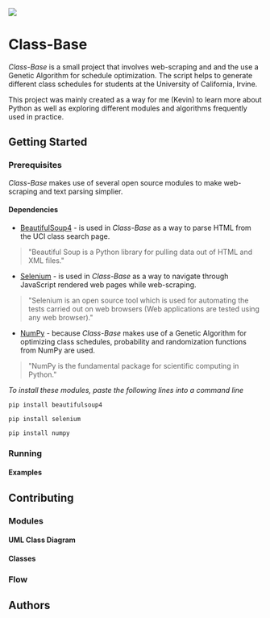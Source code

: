 ![](https://img.shields.io/badge/release-v1.0-blue.svg)
# Class-Base
_Class-Base_ is a small project that involves web-scraping and and the use a Genetic Algorithm for schedule optimization.
The script helps to generate different class schedules for students at the University of California, Irvine.

This project was mainly created as a way for me (Kevin) to learn more about Python as well as exploring different modules
and algorithms frequently used in practice.

## Getting Started

### Prerequisites
_Class-Base_ makes use of several open source modules to make web-scraping and text parsing simplier.

#### Dependencies
+ [BeautifulSoup4](https://www.crummy.com/software/BeautifulSoup/bs4/doc/) - is used in _Class-Base_
as a way to parse HTML from the UCI class search page.
> "Beautiful Soup is a Python library for pulling data out of HTML and XML files."
+ [Selenium](https://www.seleniumhq.org/projects/webdriver/) - is used in _Class-Base_ as a way to navigate
through JavaScript rendered web pages while web-scraping.
> "Selenium is an open source tool which is used for automating the tests carried out on web browsers (Web applications are tested using any web browser)."
+ [NumPy](http://www.numpy.org/) - because _Class-Base_ makes use of a Genetic Algorithm for optimizing
class schedules, probability and randomization functions from NumPy are used. 
> "NumPy is the fundamental package for scientific computing in Python."

*To install these modules, paste the following lines into a command line*
~~~~
pip install beautifulsoup4
~~~~
~~~~
pip install selenium
~~~~
~~~~
pip install numpy
~~~~

### Running

#### Examples

## Contributing

### Modules

#### UML Class Diagram

#### Classes

### Flow

## Authors

